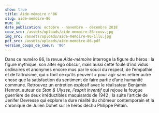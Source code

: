 ```yaml
---
show: true
title: Aide-mémoire n°86
slug: aide-memoire-86
num: 86
date_publication: octobre - novembre - décembre 2018
couv_src: /assets/uploads/aide-memoire-86-couv.jpg
img_src: /assets/uploads/aide-memoire-86-illu.jpg
pdf_src: /assets/uploads/aide-memoire-86.pdf
version_coups_de_coeur: '86'
---
```

Dans ce numéro 86, la revue _Aide-mémoire_ interroge la figure du héros : la figure mythique, son alter ego obscur, mais aussi cette foule d’individus ordinaires et anonymes encore mus par le souci du respect, de l’empathie et de l’altruisme, qui « font ce qu’ils peuvent » pour agir sans retirer autre chose que la satisfaction du sentiment de faire partie d’une humanité commune. Retrouvez un entretien explosif avec le réalisateur Benjamin Hennot, auteur de _Stan & Ulysse, l’esprit inventif_ qui rejoue la fougue guerrière de deux irréductibles maquisards de 1942 ; la suite l’article de Jenifer Devresse qui explore la dure réalité du chômeur contemporain et la chronique de Julien Dohet sur le héros déchu Philippe Pétain.

